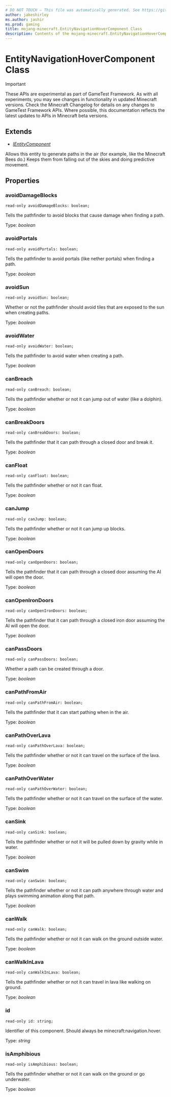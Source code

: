 ```yaml
---
# DO NOT TOUCH — This file was automatically generated. See https://github.com/Mojang/MinecraftScriptingApiDocsGenerator to modify descriptions, examples, etc.
author: jakeshirley
ms.author: jashir
ms.prod: gaming
title: mojang-minecraft.EntityNavigationHoverComponent Class
description: Contents of the mojang-minecraft.EntityNavigationHoverComponent class.
---
```

# EntityNavigationHoverComponent Class
>[!IMPORTANT]
>These APIs are experimental as part of GameTest Framework. As with all experiments, you may see changes in functionality in updated Minecraft versions. Check the Minecraft Changelog for details on any changes to GameTest Framework APIs. Where possible, this documentation reflects the latest updates to APIs in Minecraft beta versions.

## Extends
- [*IEntityComponent*](IEntityComponent.md)

Allows this entity to generate paths in the air (for example, like the Minecraft Bees do.) Keeps them from falling out of the skies and doing predictive movement.

## Properties
### **avoidDamageBlocks**
`read-only avoidDamageBlocks: boolean;`

Tells the pathfinder to avoid blocks that cause damage when finding a path.

Type: *boolean*


### **avoidPortals**
`read-only avoidPortals: boolean;`

Tells the pathfinder to avoid portals (like nether portals) when finding a path.

Type: *boolean*


### **avoidSun**
`read-only avoidSun: boolean;`

Whether or not the pathfinder should avoid tiles that are exposed to the sun when creating paths.

Type: *boolean*


### **avoidWater**
`read-only avoidWater: boolean;`

Tells the pathfinder to avoid water when creating a path.

Type: *boolean*


### **canBreach**
`read-only canBreach: boolean;`

Tells the pathfinder whether or not it can jump out of water (like a dolphin).

Type: *boolean*


### **canBreakDoors**
`read-only canBreakDoors: boolean;`

Tells the pathfinder that it can path through a closed door and break it.

Type: *boolean*


### **canFloat**
`read-only canFloat: boolean;`

Tells the pathfinder whether or not it can float.

Type: *boolean*


### **canJump**
`read-only canJump: boolean;`

Tells the pathfinder whether or not it can jump up blocks.

Type: *boolean*


### **canOpenDoors**
`read-only canOpenDoors: boolean;`

Tells the pathfinder that it can path through a closed door assuming the AI will open the door.

Type: *boolean*


### **canOpenIronDoors**
`read-only canOpenIronDoors: boolean;`

Tells the pathfinder that it can path through a closed iron door assuming the AI will open the door.

Type: *boolean*


### **canPassDoors**
`read-only canPassDoors: boolean;`

Whether a path can be created through a door.

Type: *boolean*


### **canPathFromAir**
`read-only canPathFromAir: boolean;`

Tells the pathfinder that it can start pathing when in the air.

Type: *boolean*


### **canPathOverLava**
`read-only canPathOverLava: boolean;`

Tells the pathfinder whether or not it can travel on the surface of the lava.

Type: *boolean*


### **canPathOverWater**
`read-only canPathOverWater: boolean;`

Tells the pathfinder whether or not it can travel on the surface of the water.

Type: *boolean*


### **canSink**
`read-only canSink: boolean;`

Tells the pathfinder whether or not it will be pulled down by gravity while in water.

Type: *boolean*


### **canSwim**
`read-only canSwim: boolean;`

Tells the pathfinder whether or not it can path anywhere through water and plays swimming animation along that path.

Type: *boolean*


### **canWalk**
`read-only canWalk: boolean;`

Tells the pathfinder whether or not it can walk on the ground outside water.

Type: *boolean*


### **canWalkInLava**
`read-only canWalkInLava: boolean;`

Tells the pathfinder whether or not it can travel in lava like walking on ground.

Type: *boolean*


### **id**
`read-only id: string;`

Identifier of this component. Should always be minecraft:navigation.hover.

Type: *string*


### **isAmphibious**
`read-only isAmphibious: boolean;`

Tells the pathfinder whether or not it can walk on the ground or go underwater.

Type: *boolean*


